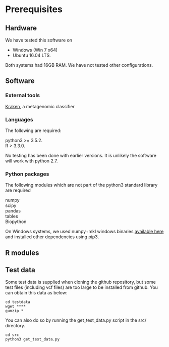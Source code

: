 # Prerequisites

## Hardware
We have tested this software on
* Windows (Win 7 x64)
* Ubuntu 16.04 LTS.

Both systems had 16GB RAM. We have not tested other configurations.

## Software
### External tools
[Kraken](https://ccb.jhu.edu/software/kraken/), a metagenomic classifier

### Languages
The following are required:

python3 >= 3.5.2.  
R > 3.3.0.

No testing has been done with earlier versions.  It is unlikely the software will work with python 2.7.

### Python packages
The following modules which are not part of the python3 standard library are required

numpy  
scipy  
pandas  
tables  
Biopython  

On Windows systems, we used numpy+mkl windows binaries [available here](https://www.lfd.uci.edu/~gohlke/pythonlibs/)
and installed other dependencies using pip3.

## R modules
## Test data
Some test data is supplied when cloning the github repository, but some test files (including vcf files) are too large to be installed from github.
You can obtain this data as below:
```
cd testdata
wget ****
gunzip *

```
You can also do so by running the get_test_data.py script in the src/ directory.

```
cd src
python3 get_test_data.py
```
